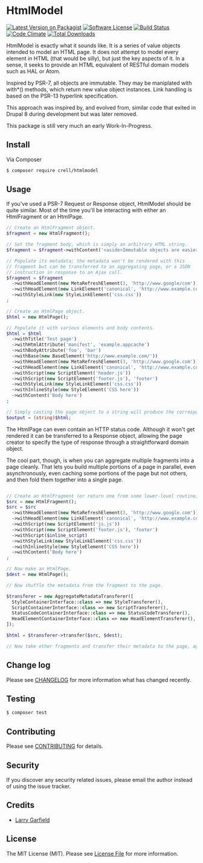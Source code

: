 # HtmlModel

[![Latest Version on Packagist](https://img.shields.io/packagist/v/crell/htmlmodel.svg?style=flat-square)](https://packagist.org/packages/crell/htmlmodel)
[![Software License](https://img.shields.io/badge/license-MIT-brightgreen.svg?style=flat-square)](LICENSE.md)
[![Build Status](https://travis-ci.org/Crell/HtmlModel.svg)](https://travis-ci.org/Crell/HtmlModel)
[![Code Climate](https://codeclimate.com/github/Crell/HtmlModel/badges/gpa.svg)](https://codeclimate.com/github/Crell/HtmlModel)
[![Total Downloads](https://img.shields.io/packagist/dt/crell/htmlmodel.svg?style=flat-square)](https://packagist.org/packages/crell/htmlmodel)

HtmlModel is exactly what it sounds like.  It is a series of value objects intended
to model an HTML page.  It does not attempt to model every element in HTML (that 
would be silly), but just the key aspects of it.  In a sense, it seeks to provide
an HTML equivalent of RESTful domain models such as HAL or Atom.

Inspired by PSR-7, all objects are immutable.  They may be maniplated with with*()
methods, which return new value object instances.  Link handling is based on the PSR-13
hyperlink specification.

This approach was inspired by, and evolved from, similar code that exited in
Drupal 8 during development but was later removed.

This package is still very much an early Work-In-Progress.

## Install

Via Composer

``` bash
$ composer require crell/htmlmodel
```

## Usage

If you've used a PSR-7 Request or Response object, HtmlModel should be quite similar. Most of the time you'll be interacting with either an HtmlFragment or an HtmlPage.

``` php
// Create an HtmlFragment object.
$fragment = new HtmlFragment();

// Set the fragment body, which is simply an arbitrary HTML string.
$fragment = $fragment->withContent('<aside>Immutable objects are easier than you think.</aside>');

// Populate its metadata; the metadata won't be rendered with this
// fragment but can be transferred to an aggregating page, or a JSON
// instruction in response to an Ajax call.
$fragment = $fragment
  ->withHeadElement(new MetaRefreshElement(3, 'http://www.google/com'))
  ->withHeadElement(new LinkElement('canonical', 'http://www.example.com/'))
  ->withStyleLink(new StyleLinkElement('css.css'))
;
```

```php
// Create an HtmlPage object.
$html = new HtmlPage();

// Populate it with various elements and body contents.
$html = $html
  ->withTitle('Test page')
  ->withHtmlAttribute('manifest', 'example.appcache')
  ->withBodyAttribute('foo', 'bar')
  ->withBase(new BaseElement('http://www.example.com/'))
  ->withHeadElement(new MetaRefreshElement(3, 'http://www.google.com'))
  ->withHeadElement(new LinkElement('canonical', 'http://www.example.com/'))
  ->withScript(new ScriptElement('header.js'))
  ->withScript(new ScriptElement('footer.js'), 'footer')
  ->withStyleLink(new StyleLinkElement('css.css'))
  ->withInlineStyle(new StyleElement('CSS here'))
  ->withContent('Body here')
;

// Simply casting the page object to a string will produce the corresponding markup.
$output = (string)$html;
```

The HtmlPage can even contain an HTTP status code.  Although it won't get rendered it can be transferred to a Response object, allowing the page creator to specify the type of response through a straightforward domain object.

The cool part, though, is when you can aggregate multiple fragments into a page cleanly.  That lets you build multiple portions of a page in parallel, even asynchronously, even caching some portions of the page but not others, and then fold them together into a single page.

```php

// Create an HtmlFragment (or return one from some lower-level routine)
$src = new HtmlFragment();
$src = $src
  ->withHeadElement(new MetaRefreshElement(3, 'http://www.google.com'))
  ->withHeadElement(new LinkElement('canonical', 'http://www.example.com/'))
  ->withScript(new ScriptElement('js.js'))
  ->withScript(new ScriptElement('footer.js'), 'footer')
  ->withScript($inline_script)
  ->withStyleLink(new StyleLinkElement('css.css'))
  ->withInlineStyle(new StyleElement('CSS here'))
  ->withContent('Body here')
;

// Now make an HtmlPage.
$dest = new HtmlPage();

// Now shuffle the metadata from the fragment to the page.

$transferer = new AggregateMetadataTransferer([
  StyleContainerInterface::class => new StyleTransferer(),
  ScriptContainerInterface::class => new ScriptTransferer(),
  StatusCodeContainerInterface::class => new StatusCodeTransferer(),
  HeadElementContainerInterface::class => new HeadElementTransferer(),
]);

$html = $transferer->transfer($src, $dest);

// Now take other fragments and transfer their metadata to the page, aggregating them together!
```

## Change log

Please see [CHANGELOG](CHANGELOG.md) for more information what has changed recently.

## Testing

``` bash
$ composer test
```

## Contributing

Please see [CONTRIBUTING](CONTRIBUTING.md) for details.

## Security

If you discover any security related issues, please email the author instead of using the issue tracker.

## Credits

- [Larry Garfield](https://github.com/Crell)

## License

The MIT License (MIT). Please see [License File](LICENSE.md) for more information.
